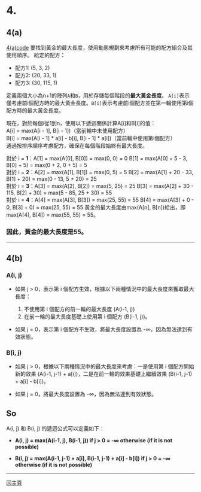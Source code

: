 # **4.** #  

## 4(a) ##  

[4(a)code](https://github.com/Noircoda/algorithm_final/blob/main/4/max_length.py)
要找到黃金的最大長度，使用動態規劃來考慮所有可能的配方組合及其使用順序。
給定的配方：
- 配方1: (5, 3, 2) 
- 配方2: (20, 33, 1)
- 配方3: (30, 115, 1)  

定義兩個大小為n+1的陣列`A`和`B`，用於存儲每個階段的**最大黃金長度**。
`A[i]`表示僅考慮前i個配方時的最大黃金長度。`B[i]`表示考慮前i個配方並在第一輪使用第i個配方時的最大黃金長度。

現在，對於每個i從1到n，使用以下遞迴關係計算A[i]和B[i]的值：  
A[i] = max(A[i - 1], B[i - 1])（當前輪中未使用配方）  
B[i] = max(A[i - 1] * a[i] - b[i], B[i - 1] * a[i])（當前輪中使用第i個配方）  
通過按排序順序考慮配方，確保在每個階段始終有最大長度。 

對於 i = **1**：A[1] = max(A[0], B[0]) = max(0, 0) = 0 B[1] = max(A[0] + 5 - 3, B[0] + 5) = max(0 + 2, 0 + 5) = 5  
對於 i = **2**：A[2] = max(A[1], B[1]) = max(0, 5) = 5 B[2] = max(A[1] + 20 - 33, B[1] + 20) = max(0 - 13, 5 + 20) = 25  
對於 i = **3**：A[3] = max(A[2], B[2]) = max(5, 25) = 25 B[3] = max(A[2] + 30 - 115, B[2] + 30) = max(5 - 85, 25 + 30) = 55  
對於 i = **4**：A[4] = max(A[3], B[3]) = max(25, 55) = 55 B[4] = max(A[3] + 0 - 0, B[3] + 0) = max(25, 55) = 55
黃金的最大長度由max(A[n], B[n])給出，即max(A[4], B[4]) = max(55, 55) = 55。  
### **因此，黃金的最大長度是55。** ###
********************************  
## 4(b) ##  
### **A(i, j)**  ###  
- 如果 j > 0，表示第 i 個配方生效，根據以下兩種情況中的最大長度來獲取最大長度：
  1. 不使用第 i 個配方的前一輪的最大長度 (A(i-1, j))
  2. 在前一輪的最大長度基礎上使用第 i 個配方 (B(i-1, j))。

- 如果 j = 0，表示第 i 個配方不生效，將最大長度設置為 -∞，因為無法達到有效狀態。
### **B(i, j)**  ###  
- 如果 j > 0，根據以下兩種情況中的最大長度來考慮：一是使用第 i 個配方開始新的效果 (A(i-1, j-1) + a[i])，二是在前一輪的效果基礎上繼續效果 (B(i-1, j-1) + a[i] - b[i])。

- 如果 j = 0，將最大長度設置為 -∞，因為無法達到有效狀態。

## So
A(i, j) 和 B(i, j) 的遞迴公式可以定義如下：  
- **A(i, j) = max(A(i-1, j), B(i-1, j)) if j > 0 = -∞ otherwise (if it is not possible)**  

- **B(i, j) = max(A(i-1, j-1) + a[i], B(i-1, j-1) + a[i] - b[i]) if j > 0 = -∞ otherwise (if it is not possible)**  

****************************************************************
[回主頁](https://github.com/Noircoda/algorithm_final/blob/82912cf601b3bac25ea72d4023940b8c1a658697)
